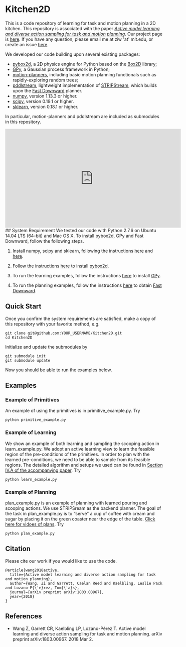 # Kitchen2D

This is a code repository of learning for task and motion planning in a 2D kitchen. 
This repository is associated with the paper [_Active model learning and diverse action sampling for task and motion planning_](https://arxiv.org/abs/1803.00967). Our project page is [here](http://zi-wang.com/kitchen2d/). If you have any question, please email me at ziw 'at' mit.edu, or create an issue [here](https://github.com/zi-w/Kitchen2D/issues).

We developed our code building upon several existing packages:
* [pybox2d](https://github.com/pybox2d/pybox2d), a 2D physics engine for Python based on the [Box2D](http://box2d.org/) library;
* [GPy](https://sheffieldml.github.io/GPy/), a Gaussian process framework in Python;
* [motion-planners](https://github.com/caelan/motion-planners), including basic motion planning functionals such as rapidly-exploring random trees;
* [pddlstream](https://github.com/caelan/pddlstream), lightweight implementation of [STRIPStream](https://github.com/caelan/stripstream), which builds upon the [Fast Downward](http://www.fast-downward.org) planner.
* [numpy](http://www.numpy.org/), version 1.13.3 or higher.
* [scipy](https://www.scipy.org), version 0.19.1 or higher.
* [sklearn](http://scikit-learn.org/stable/), version 0.18.1 or higher.

In particular, motion-planners and pddlstream are included as submodules in this repository. 
<iframe width="560" height="315" src="https://www.youtube.com/embed/QWjLYjN8axg" frameborder="0" allow="autoplay; encrypted-media" allowfullscreen></iframe>
## System Requirement
We tested our code with Python 2.7.6 on Ubuntu 14.04 LTS (64-bit) and Mac OS X. To install pybox2d, GPy and Fast Downward, follow the following steps.

1. Install numpy, scipy and sklearn, following the instructions [here](https://www.scipy.org/install.html) and [here](http://scikit-learn.org/stable/install.html).

2. Follow the instructions [here](https://github.com/pybox2d/pybox2d/blob/master/INSTALL.md) to install [pybox2d](https://github.com/pybox2d/pybox2d).

3. To run the learning examples, follow the instructions [here](https://github.com/SheffieldML/GPy#getting-started-installing-with-pip) to install [GPy](https://sheffieldml.github.io/GPy/).

4. To run the planning examples, follow the instructions [here](http://www.fast-downward.org/ObtainingAndRunningFastDownward) to obtain [Fast Downward](http://www.fast-downward.org).

## Quick Start
Once you confirm the system requirements are satisfied, make a copy of this repository with your favorite method, e.g. 
```
git clone git@github.com:YOUR_USERNAME/Kitchen2D.git
cd Kitchen2D
```
Initialize and update the submodules by
```
git submodule init
git submodule update
```
Now you should be able to run the examples below.

## Examples

### Example of Primitives
An example of using the primitives is in primitive_example.py. Try
```
python primitive_example.py
```

### Example of Learning
We show an example of both learning and sampling the scooping action in learn_example.py. We adopt an active learning view to learn the feasible region of the pre-conditions of the primitives. In order to plan with the learned pre-conditions, we need to be able to sample from its feasible regions. The detailed algorithm and setups we used can be found in [Section IV.A of the accompanying paper](https://arxiv.org/abs/1803.00967). Try
```
python learn_example.py
```

### Example of Planning
plan_example.py is an example of planning with learned pouring and scooping actions. We use STRIPSream as the backend planner. The goal of the task in plan_example.py is to “serve” a cup of coffee with cream and sugar by placing it on the green coaster near the edge of the table. [Click here for vidoes of plans](https://www.youtube.com/playlist?list=PLoWhBFPMfSzDbc8CYelsbHZa1d3uz-W_c&disable_polymer=true). Try
```
python plan_example.py
```


## Citation
Please cite our work if you would like to use the code.
```
@article{wang2018active,
  title={Active model learning and diverse action sampling for task and motion planning},
  author={Wang, Zi and Garrett, Caelan Reed and Kaelbling, Leslie Pack and Lozano-P{\'e}rez, Tom{\'a}s},
  journal={arXiv preprint arXiv:1803.00967},
  year={2018}
}
```

## References
* Wang Z, Garrett CR, Kaelbling LP, Lozano-Pérez T. Active model learning and diverse action sampling for task and motion planning. arXiv preprint arXiv:1803.00967. 2018 Mar 2.
